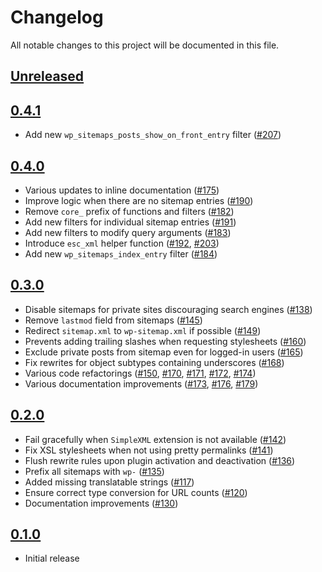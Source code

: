 # Changelog

All notable changes to this project will be documented in this file.

## [Unreleased]

## [0.4.1]

- Add new `wp_sitemaps_posts_show_on_front_entry` filter ([#207](https://github.com/GoogleChromeLabs/wp-sitemaps/pull/207))

## [0.4.0]

- Various updates to inline documentation ([#175](https://github.com/GoogleChromeLabs/wp-sitemaps/pull/175))
- Improve logic when there are no sitemap entries ([#190](https://github.com/GoogleChromeLabs/wp-sitemaps/pull/190))
- Remove `core_` prefix of functions and filters ([#182](https://github.com/GoogleChromeLabs/wp-sitemaps/pull/182))
- Add new filters for individual sitemap entries ([#191](https://github.com/GoogleChromeLabs/wp-sitemaps/pull/191))
- Add new filters to modify query arguments ([#183](https://github.com/GoogleChromeLabs/wp-sitemaps/pull/183))
- Introduce `esc_xml` helper function ([#192](https://github.com/GoogleChromeLabs/wp-sitemaps/pull/192), [#203](https://github.com/GoogleChromeLabs/wp-sitemaps/pull/203))
- Add new `wp_sitemaps_index_entry` filter ([#184](https://github.com/GoogleChromeLabs/wp-sitemaps/pull/184))

## [0.3.0]

- Disable sitemaps for private sites discouraging search engines ([#138](https://github.com/GoogleChromeLabs/wp-sitemaps/pull/138))
- Remove `lastmod` field from sitemaps ([#145](https://github.com/GoogleChromeLabs/wp-sitemaps/pull/145))
- Redirect `sitemap.xml` to `wp-sitemap.xml` if possible ([#149](https://github.com/GoogleChromeLabs/wp-sitemaps/pull/149))
- Prevents adding trailing slashes when requesting stylesheets ([#160](https://github.com/GoogleChromeLabs/wp-sitemaps/pull/160))
- Exclude private posts from sitemap even for logged-in users ([#165](https://github.com/GoogleChromeLabs/wp-sitemaps/pull/165))
- Fix rewrites for object subtypes containing underscores ([#168](https://github.com/GoogleChromeLabs/wp-sitemaps/pull/168))
- Various code refactorings ([#150](https://github.com/GoogleChromeLabs/wp-sitemaps/pull/150), [#170](https://github.com/GoogleChromeLabs/wp-sitemaps/pull/170), [#171](https://github.com/GoogleChromeLabs/wp-sitemaps/pull/171), [#172](https://github.com/GoogleChromeLabs/wp-sitemaps/pull/172), [#174](https://github.com/GoogleChromeLabs/wp-sitemaps/pull/174))
- Various documentation improvements ([#173](https://github.com/GoogleChromeLabs/wp-sitemaps/pull/173), [#176](https://github.com/GoogleChromeLabs/wp-sitemaps/pull/176), [#179](https://github.com/GoogleChromeLabs/wp-sitemaps/pull/179))

## [0.2.0]

- Fail gracefully when `SimpleXML` extension is not available ([#142](https://github.com/GoogleChromeLabs/wp-sitemaps/pull/142))
- Fix XSL stylesheets when not using pretty permalinks ([#141](https://github.com/GoogleChromeLabs/wp-sitemaps/pull/141))
- Flush rewrite rules upon plugin activation and deactivation ([#136](https://github.com/GoogleChromeLabs/wp-sitemaps/pull/136))
- Prefix all sitemaps with `wp-` ([#135](https://github.com/GoogleChromeLabs/wp-sitemaps/pull/135))
- Added missing translatable strings ([#117](https://github.com/GoogleChromeLabs/wp-sitemaps/pull/117))
- Ensure correct type conversion for URL counts ([#120](https://github.com/GoogleChromeLabs/wp-sitemaps/pull/120))
- Documentation improvements ([#130](https://github.com/GoogleChromeLabs/wp-sitemaps/pull/130))

## [0.1.0]

- Initial release

[unreleased]: https://github.com/GoogleChromeLabs/wp-sitemaps/compare/v0.4.1...HEAD 
[0.4.1]: https://github.com/GoogleChromeLabs/wp-sitemaps/releases/tag/v0.4.1
[0.4.0]: https://github.com/GoogleChromeLabs/wp-sitemaps/releases/tag/v0.4.0
[0.3.0]: https://github.com/GoogleChromeLabs/wp-sitemaps/releases/tag/v0.3.0
[0.2.0]: https://github.com/GoogleChromeLabs/wp-sitemaps/releases/tag/v0.2.0
[0.1.0]: https://github.com/GoogleChromeLabs/wp-sitemaps/releases/tag/v0.1.0
